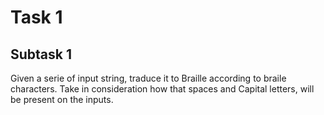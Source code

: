 # Task 1
## Subtask 1
Given a serie of input string, traduce it to Braille according to braile characters.
Take in consideration how that spaces and Capital letters, will be present on the inputs.